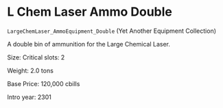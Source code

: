 # L Chem Laser Ammo Double

`LargeChemLaser_AmmoEquipment_Double` (Yet Another Equipment Collection)

A double bin of ammunition for the Large Chemical Laser.

Size: Critical slots: 2

Weight: 2.0 tons

Base Price: 120,000 cbills

Intro year: 2301

